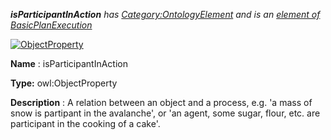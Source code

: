 ___isParticipantInAction__ 
 has
 [Category:OntologyElement](../../Category/OntologyElement "Category:OntologyElement") 
 and is an
 [element of](../../Property/ElementOf "Property:ElementOf") 
[BasicPlanExecution](../../Submissions/BasicPlanExecution "Submissions:BasicPlanExecution")_




  





[![ObjectProperty](../../images/thumb/c/c3/ObjectProperty.gif/45px-ObjectProperty.gif)](../../Image/ObjectProperty.gif "ObjectProperty")


__Name__ 
 : isParticipantInAction
 



__Type:__ 
 owl:ObjectProperty
 



__Description__ 
 : A relation between an object and a process, e.g. 'a mass of snow is partipant in the avalanche', or 'an agent, some sugar, flour, etc. are participant in the cooking of a cake'.